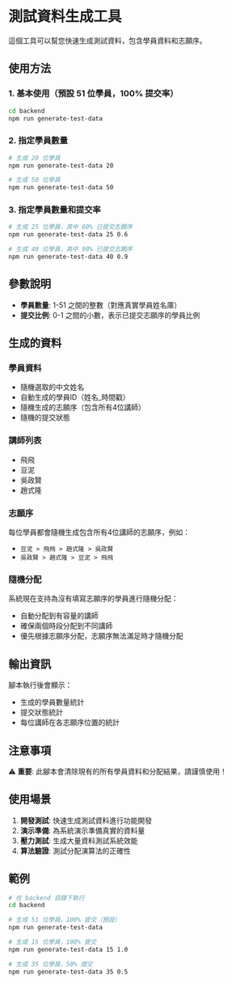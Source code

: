# 測試資料生成工具

這個工具可以幫您快速生成測試資料，包含學員資料和志願序。

## 使用方法

### 1. 基本使用（預設 51 位學員，100% 提交率）
```bash
cd backend
npm run generate-test-data
```

### 2. 指定學員數量
```bash
# 生成 20 位學員
npm run generate-test-data 20

# 生成 50 位學員
npm run generate-test-data 50
```

### 3. 指定學員數量和提交率
```bash
# 生成 25 位學員，其中 60% 已提交志願序
npm run generate-test-data 25 0.6

# 生成 40 位學員，其中 90% 已提交志願序  
npm run generate-test-data 40 0.9
```

## 參數說明

- **學員數量**: 1-51 之間的整數（對應真實學員姓名庫）
- **提交比例**: 0-1 之間的小數，表示已提交志願序的學員比例

## 生成的資料

### 學員資料
- 隨機選取的中文姓名
- 自動生成的學員ID（姓名_時間戳）
- 隨機生成的志願序（包含所有4位講師）
- 隨機的提交狀態

### 講師列表
- 飛飛
- 豆泥  
- 吳政賢
- 趙式隆

### 志願序
每位學員都會隨機生成包含所有4位講師的志願序，例如：
- `豆泥 > 飛飛 > 趙式隆 > 吳政賢`
- `吳政賢 > 趙式隆 > 豆泥 > 飛飛`

### 隨機分配
系統現在支持為沒有填寫志願序的學員進行隨機分配：
- 自動分配到有容量的講師
- 確保兩個時段分配到不同講師
- 優先根據志願序分配，志願序無法滿足時才隨機分配

## 輸出資訊

腳本執行後會顯示：
- 生成的學員數量統計
- 提交狀態統計  
- 每位講師在各志願序位置的統計

## 注意事項

⚠️ **重要**: 此腳本會清除現有的所有學員資料和分配結果，請謹慎使用！

## 使用場景

1. **開發測試**: 快速生成測試資料進行功能開發
2. **演示準備**: 為系統演示準備真實的資料量
3. **壓力測試**: 生成大量資料測試系統效能
4. **算法驗證**: 測試分配演算法的正確性

## 範例

```bash
# 在 backend 目錄下執行
cd backend

# 生成 51 位學員，100% 提交（預設）
npm run generate-test-data

# 生成 15 位學員，100% 提交
npm run generate-test-data 15 1.0

# 生成 35 位學員，50% 提交
npm run generate-test-data 35 0.5
``` 